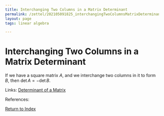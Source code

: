 ```yaml
---
title: Interchanging Two Columns in a Matrix Determinant
permalink: /zettel/202105091825_interchangingTwoColumnsMatrixDeterminant
layout: page
tags: linear algebra

---
```

# Interchanging Two Columns in a Matrix Determinant

If we have a square matrix $A$, and we interchange two columns in it
to form $B$, then $\textrm{det} \, A = - \textrm{det} \, B$.

Links: [Determinant of a Matrix](202105091818_determinantMatrix)

References: 

[Return to Index](index)